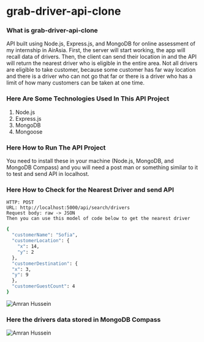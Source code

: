 # grab-driver-api-clone
### **What is grab-driver-api-clone**

API built using Node.js, Express.js, and MongoDB for online assessment of my internship in AirAsia. First, the server will start working, the app will recall data of drivers. Then, the client can send their location in and the API will return the nearest driver who is eligible in the entire area. Not all drivers are eligible to take customer, because some customer has far way location and there is a driver who can not go that far or there is a driver who has a limit of how many customers can be taken at one time.

### **Here Are Some Technologies Used In This API Project**

1. Node.js
2. Express.js
3. MongoDB
4. Mongoose

### **Here How to Run The API Project**

You need to install these in your machine (Node.js, MongoDB, and MongoDB Compass) and you will need a post man or something similar to it to test and send API in localhost. 

### **Here How to Check for the Nearest Driver and send API**

    HTTP: POST
    URL: http://localhost:5000/api/search/drivers
    Request body: raw -> JSON
    Then you can use this model of code below to get the nearest driver

```bash
{
  "customerName": "Sofia",
  "customerLocation": {
    "x": 14,
    "y": 2
  },
  "customerDestination": {
  "x": 3,
  "y": 9
  },
  "customerGuestCount": 4
}
```

![Amran Hussein](https://user-images.githubusercontent.com/78696359/140646572-45448e3d-9582-4a29-af44-01243e5a6f65.PNG)

### **Here the drivers data stored in MongoDB Compass**

![Amran Hussein](https://user-images.githubusercontent.com/78696359/140647388-fcaab18d-5fcd-4a27-adef-7d4e94c768a4.PNG)
